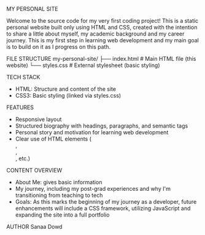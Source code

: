 MY PERSONAL SITE

Welcome to the source code for my very first coding project! This is a static personal website built only using HTML and CSS, created with the intention to share a little about myself, my academic background and my career journey. This is my first step in learning web development and my main goal is to build on it as I progress on this path.

FILE STRUCTURE
my-personal-site/
├── index.html       # Main HTML file (this website)
└── styles.css       # External stylesheet (basic styling)

TECH STACK
- HTML: Structure and content of the site
- CSS3: Basic styling (linked via styles.css)

FEATURES
- Responsive layout
- Structured biography with headings, paragraphs, and semantic tags
- Personal story and motivation for learning web development
- Clear use of HTML elements (<div>, <main>, <section>, etc.)

CONTENT OVERVIEW
- About Me: gives basic information
- My journey, including my post-grad experiences and why I'm transitioning from teaching to tech
- Goals: As this marks the beginning of my journey as a developer, future enhancements will include a CSS framework, utilizing JavaScript and expanding the site into a full portfolio

AUTHOR
Sanaa Dowd
